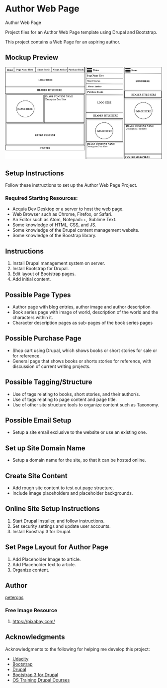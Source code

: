 # Author Web Page
Author Web Page

Project files for an Author Web Page template using Drupal and Bootstrap.

This project contains a Web Page for an aspiring author. 

## Mockup Preview
![Image of Output](https://github.com/petergns/author-web-page/blob/master/Page%20Style%20Templates1.png)

## Setup Instructions
Follow these instructions to set up the Author Web Page Project.

### Required Starting Resources:
* Acquia Dev Desktop or a server to host the web page.
* Web Browser such as Chrome, Firefox, or Safari.
* An Editor such as Atom, Notepad++, Sublime Text.
* Some knowledge of HTML, CSS, and JS.
* Some knowledge of the Drupal content management website.
* Some knowledge of the Boostrap library.

## Instructions

1. Install Drupal management system on server.
2. Install Bootstrap for Drupal.
3. Edit layout of Bootstrap pages.
4. Add initial content.

## Possible Page Types
* Author page with blog entries, author image and author description
* Book series page with image of world, description of the world and the characters within it.
* Character description pages as sub-pages of the book series pages

## Possible Purchase Page
* Shop cart using Drupal, which shows books or short stories for sale or for reference.
* General page that shows books or shorts stories for reference, with discussion of current writing projects.

## Possible Tagging/Structure
* Use of tags relating to books, short stories, and their author/s.
* Use of tags relating to page content and page title.
* Use of other site structure tools to organize content such as Taxonomy.

## Possible Email Setup
* Setup a site email exclusive to the website or use an existing one.

## Set up Site Domain Name
* Setup a domain name for the site, so that it can be hosted online. 

## Create Site Content
* Add rough site content to test out page structure.
* Include image placeholders and placeholder backgrounds.

## Online Site Setup Instructions

1. Start Drupal Installer, and follow instructions.
2. Set security settings and update user accounts.
3. Install Boostrap 3 for Drupal.

## Set Page Layout for Author Page
1. Add Placeholder Image to article.
2. Add Placeholder text to article.
3. Organize content.

## Author
[petergns](https://github.com/petergns)

### Free Image Resource
1. https://pixabay.com/

## Acknowledgments
Acknowledgments to the following for helping me develop this project:
* [Udacity](https://www.udacity.com/)
* [Bootstrap](https://getbootstrap.com/)
* [Drupal](https://www.drupal.org/home)
* [Bootstrap 3 for Drupal](https://www.drupal.org/project/bootstrap)
* [OS Training Drupal Courses](https://www.ostraining.com/)


